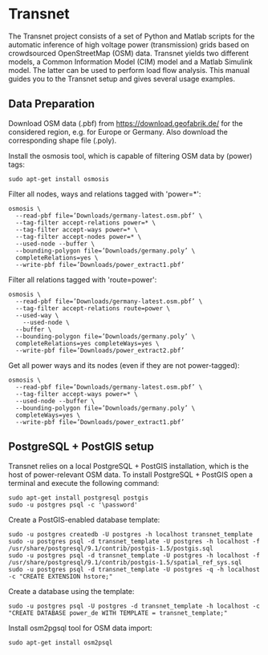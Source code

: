 # Transnet
The Transnet project consists of a set of Python and Matlab scripts for the automatic inference of high voltage power (transmission) grids based on crowdsourced OpenStreetMap (OSM) data. Transnet yields two different models, a Common Information Model (CIM) model and a Matlab Simulink model. The latter can be used to perform load flow analysis. This manual guides you to the Transnet setup and gives several usage examples.

## Data Preparation
Download OSM data (.pbf) from https://download.geofabrik.de/ for the considered region, e.g. for Europe or Germany. Also download the corresponding shape file (.poly).

Install the osmosis tool, which is capable of filtering OSM data by (power) tags:
```
sudo apt-get install osmosis
```
Filter all nodes, ways and relations tagged with 'power=*':
```
osmosis \
  --read-pbf file=’Downloads/germany-latest.osm.pbf’ \
  --tag-filter accept-relations power=* \
  --tag-filter accept-ways power=* \
  --tag-filter accept-nodes power=* \
  --used-node --buffer \
  --bounding-polygon file=’Downloads/germany.poly’ \
  completeRelations=yes \
  --write-pbf file=’Downloads/power_extract1.pbf’
```
Filter all relations tagged with 'route=power':
```
osmosis \
  --read-pbf file=’Downloads/germany-latest.osm.pbf’ \
  --tag-filter accept-relations route=power \
  --used-way \
	--used-node \
  --buffer \
  --bounding-polygon file=’Downloads/germany.poly’ \
  completeRelations=yes completeWays=yes \
  --write-pbf file=’Downloads/power_extract2.pbf’
```
Get all power ways and its nodes (even if they are not power-tagged):
```
osmosis \
  --read-pbf file=’Downloads/germany-latest.osm.pbf’ \
  --tag-filter accept-ways power=* \
  --used-node --buffer \
  --bounding-polygon file=’Downloads/germany.poly’ \
  completeWays=yes \
  --write-pbf file=’Downloads/power_extract1.pbf’
```

## PostgreSQL + PostGIS setup
Transnet relies on a local PostgreSQL + PostGIS installation, which is the host of power-relevant OSM data.
To install PostgreSQL + PostGIS open a terminal and execute the following command:
```
sudo apt-get install postgresql postgis
sudo -u postgres psql -c '\password'
```
Create a PostGIS-enabled database template:
```
sudo -u postgres createdb -U postgres -h localhost transnet_template
sudo -u postgres psql -d transnet_template -U postgres -h localhost -f /usr/share/postgresql/9.1/contrib/postgis-1.5/postgis.sql
sudo -u postgres psql -d transnet_template -U postgres -h localhost -f /usr/share/postgresql/9.1/contrib/postgis-1.5/spatial_ref_sys.sql
sudo -u postgres psql -d transnet_template -U postgres -q -h localhost -c "CREATE EXTENSION hstore;"
```
Create a database using the template:
```
sudo -u postgres psql -U postgres -d transnet_template -h localhost -c "CREATE DATABASE power_de WITH TEMPLATE = transnet_template;"
```
Install osm2pgsql tool for OSM data import:
```
sudo apt-get install osm2psql
```
